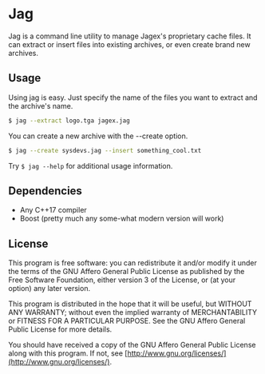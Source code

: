 # Jag

Jag is a command line utility to manage Jagex's proprietary cache files. It can extract or insert files into existing archives, or even create brand new archives.

## Usage

Using jag is easy. Just specify the name of the files you want to extract and the archive's name.
```bash
$ jag --extract logo.tga jagex.jag
```
You can create a new archive with the --create option.
```bash
$ jag --create sysdevs.jag --insert something_cool.txt
```
Try `$ jag --help` for additional usage information.

## Dependencies

* Any C++17 compiler
* Boost (pretty much any some-what modern version will work)

## License
This program is free software: you can redistribute it and/or modify it under the terms of the GNU Affero General Public License as published by the Free Software Foundation, either version 3 of the License, or (at your option) any later version.

This program is distributed in the hope that it will be useful, but WITHOUT ANY WARRANTY; without even the implied warranty of MERCHANTABILITY or FITNESS FOR A PARTICULAR PURPOSE. See the GNU Affero General Public License for more details.

You should have received a copy of the GNU Affero General Public License along with this program. If not, see [http://www.gnu.org/licenses/](http://www.gnu.org/licenses/).

